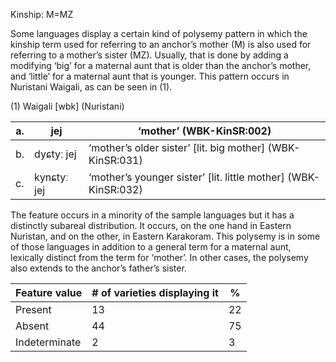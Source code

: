 Kinship: M=MZ

Some languages display a certain kind of polysemy pattern in which the
kinship term used for referring to an anchor’s mother (M) is also used
for referring to a mother’s sister (MZ). Usually, that is done by adding
a modifying ‘big’ for a maternal aunt that is older than the anchor’s
mother, and ‘little’ for a maternal aunt that is younger. This pattern
occurs in Nuristani Waigali, as can be seen in ‎(1).

(1) <span id="_Ref12343426" class="anchor"></span>Waigali
    \[wbk\] (Nuristani)

| a.  | jej         | ‘mother’ (WBK-KinSR:002)                                         |
|-----|-------------|------------------------------------------------------------------|
| b.  | dyɕtyː jej  | ‘mother’s older sister’ \[lit. big mother\] (WBK-KinSR:031)      |
| c.  | kynɕtyː jej | ‘mother’s younger sister’ \[lit. little mother\] (WBK-KinSR:032) |

The feature occurs in a minority of the sample languages but it has a
distinctly subareal distribution. It occurs, on the one hand in Eastern
Nuristan, and on the other, in Eastern Karakoram. This polysemy is in
some of those languages in addition to a general term for a maternal
aunt, lexically distinct from the term for ‘mother’. In other cases, the
polysemy also extends to the anchor’s father’s sister.

| Feature value | \# of varieties displaying it | %   |
|---------------|-------------------------------|-----|
| Present       | 13                            | 22  |
| Absent        | 44                            | 75  |
| Indeterminate | 2                             | 3   |



